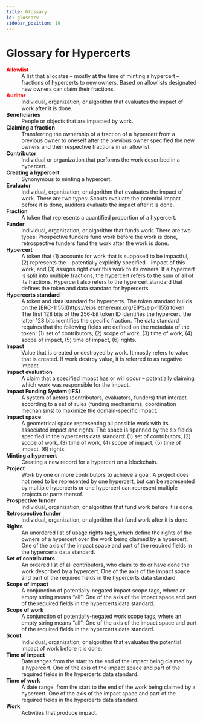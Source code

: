 ```yaml
---
title: Glossary
id: glossary
sidebar_position: 19
---
```


# Glossary for Hypercerts

<dl>
  <dt style="color:red;"><strong>Allowlist</strong></dt>
  <dd>A list that allocates – mostly at the time of minting a hypercert – fractions of hypercerts to new owners. Based on allowlists designated new owners can claim their fractions. </dd>
  <dt style="color:red;"><strong>Auditor</strong></dt>
  <dd>Individual, organization, or algorithm that evaluates the impact of work after it is done.</dd>
  <dt><strong>Beneficiaries</strong></dt>
  <dd>People or objects that are impacted by work.</dd>
  <dt><strong>Claiming a fraction</strong></dt>
  <dd>Transferring the ownership of a fraction of a hypercert from a previous owner to oneself after the previous owner specified the new owners and their respective fractions in an allowlist.</dd>
  <dt><strong>Contributor</strong></dt>
  <dd>Individual or organization that performs the work described in a hypercert.</dd>
  <dt><strong>Creating a hypercert</strong></dt>
  <dd>Synonymous to minting a hypercert.</dd>
  <dt><strong>Evaluator</strong></dt>
  <dd>Individual, organization, or algorithm that evaluates the impact of work. There are two types: Scouts evaluate the potential impact before it is done, auditors evaluate the impact after it is done.</dd>
  <dt><strong>Fraction</strong></dt>
  <dd>A token that represents a quantified proportion of a hypercert.</dd>
  <dt><strong>Funder</strong></dt>
  <dd>Individual, organization, or algorithm that funds work. There are two types: Prospective funders fund work before the work is done, retrospective funders fund the work after the work is done.</dd>
  <dt><strong>Hypercert</strong></dt>
  <dd>A token that (1) accounts for work that is supposed to be impactful, (2) represents the – potentially explicitly specified – impact of this work, and (3) assigns right over this work to its owners. If a hypercert is split into multiple fractions, the hypercert refers to the sum of all of its fractions. Hypercert also refers to the hypercert standard that defines the token and data standard for hypercerts.</dd>
  <dt><strong>Hypercerts standard</strong></dt>
  <dd>A token and data standard for hypercerts. The token standard builds on the [ERC-1155](https://eips.ethereum.org/EIPS/eip-1155) token. The first 128 bits of the 256-bit token ID identifies the hypercert, the latter 128 bits identifies the specific fraction. The data standard requires that the following fields are defined on the metadata of the token: (1) set of contributors, (2) scope of work, (3) time of work, (4) scope of impact, (5) time of impact, (6) rights.</dd>
  <dt><strong>Impact</strong></dt>
  <dd>Value that is created or destroyed by work. It mostly refers to value that is created. If work destroy value, it is referred to as negative impact.</dd>
  <dt><strong>Impact evaluation</strong></dt>
  <dd>A claim that a specified impact has or will occur – potentially claiming which work was responsible for the impact.</dd>
  <dt><strong>Impact Funding System (IFS)</strong></dt>
  <dd>A system of actors (contributors, evaluators, funders) that interact according to a set of rules (funding mechanisms, coordination mechanisms) to maximize the domain-specific impact.
  </dd>
  <dt><strong>Impact space</strong></dt>
  <dd>A geometrical space representing all possible work with its associated impact and rights. The space is spanned by the six fields specified in the hypercerts data standard: (1) set of contributors, (2) scope of work, (3) time of work, (4) scope of impact, (5) time of impact, (6) rights.</dd>
  <dt><strong>Minting a hypercert</strong></dt>
  <dd>Creating a new record for a hypercert on a blockchain.</dd>
  <dt><strong>Project</strong></dt>
  <dd>Work by one or more contributors to achieve a goal. A project does not need to be represented by one hypercert, but can be represented by multiple hypercerts or one hypercert can represent multiple projects or parts thereof.</dd>
  <dt><strong>Prospective funder</strong></dt>
  <dd>Individual, organization, or algorithm that fund work before it is done.</dd>
  <dt><strong>Retrospective funder</strong></dt>
  <dd>Individual, organization, or algorithm that fund work after it is done.</dd>
  <dt><strong>Rights</strong></dt>
  <dd>An unordered list of usage rights tags, which define the rights of the owners of a hypercert over the work being claimed by a hypercert. One of the axis of the impact space and part of the required fields in the hypercerts data standard.</dd>
  <dt><strong>Set of contributors</strong></dt>
  <dd>An ordered list of all contributors, who claim to do or have done the work described by a hypercert. One of the axis of the impact space and part of the required fields in the hypercerts data standard.</dd>
  <dt><strong>Scope of impact</strong></dt>
  <dd>A conjunction of potentially-negated impact scope tags, where an empty string means “all”:
  One of the axis of the impact space and part of the required fields in the hypercerts data standard.</dd>
  <dt><strong>Scope of work</strong></dt>
  <dd>A conjunction of potentially-negated work scope tags, where an empty string means “all”:
  One of the axis of the impact space and part of the required fields in the hypercerts data standard.</dd>
  <dt><strong>Scout</strong></dt>
  <dd>Individual, organization, or algorithm that evaluates the potential impact of work before it is done.</dd>
  <dt><strong>Time of impact</strong></dt>
  <dd>Date ranges from the start to the end of the impact being claimed by a hypercert. One of the axis of the impact space and part of the required fields in the hypercerts data standard.</dd>
  <dt><strong>Time of work</strong></dt>
  <dd>A date range, from the start to the end of the work being claimed by a hypercert. One of the axis of the impact space and part of the required fields in the hypercerts data standard.</dd>
  <dt><strong>Work</strong></dt>
  <dd>Activities that produce impact.</dd>
</dl>
